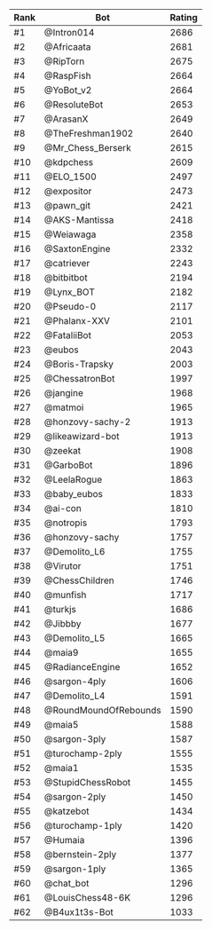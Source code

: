 Rank|Bot|Rating
---|---|---
#1|@Intron014|2686
#2|@Africaata|2681
#3|@RipTorn|2675
#4|@RaspFish|2664
#5|@YoBot_v2|2664
#6|@ResoluteBot|2653
#7|@ArasanX|2649
#8|@TheFreshman1902|2640
#9|@Mr_Chess_Berserk|2615
#10|@kdpchess|2609
#11|@ELO_1500|2497
#12|@expositor|2473
#13|@pawn_git|2421
#14|@AKS-Mantissa|2418
#15|@Weiawaga|2358
#16|@SaxtonEngine|2332
#17|@catriever|2243
#18|@bitbitbot|2194
#19|@Lynx_BOT|2182
#20|@Pseudo-0|2117
#21|@Phalanx-XXV|2101
#22|@FataliiBot|2053
#23|@eubos|2043
#24|@Boris-Trapsky|2003
#25|@ChessatronBot|1997
#26|@jangine|1968
#27|@matmoi|1965
#28|@honzovy-sachy-2|1913
#29|@likeawizard-bot|1913
#30|@zeekat|1908
#31|@GarboBot|1896
#32|@LeelaRogue|1863
#33|@baby_eubos|1833
#34|@ai-con|1810
#35|@notropis|1793
#36|@honzovy-sachy|1757
#37|@Demolito_L6|1755
#38|@Virutor|1751
#39|@ChessChildren|1746
#40|@munfish|1717
#41|@turkjs|1686
#42|@Jibbby|1677
#43|@Demolito_L5|1665
#44|@maia9|1655
#45|@RadianceEngine|1652
#46|@sargon-4ply|1606
#47|@Demolito_L4|1591
#48|@RoundMoundOfRebounds|1590
#49|@maia5|1588
#50|@sargon-3ply|1587
#51|@turochamp-2ply|1555
#52|@maia1|1535
#53|@StupidChessRobot|1455
#54|@sargon-2ply|1450
#55|@katzebot|1434
#56|@turochamp-1ply|1420
#57|@Humaia|1396
#58|@bernstein-2ply|1377
#59|@sargon-1ply|1365
#60|@chat_bot|1296
#61|@LouisChess48-6K|1296
#62|@B4ux1t3s-Bot|1033
